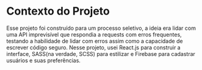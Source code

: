 # Contexto do Projeto
Esse projeto foi construído para um processo seletivo, a ideia era lidar com uma API imprevisível que respondia a requests com erros frequentes, testando a habilidade de lidar com erros assim como a capacidade de escrever código seguro. Nesse projeto, usei React.js para construir a interface, SASS(na verdade, SCSS) para estilizar e Firebase para cadastrar usuários e suas preferências.
